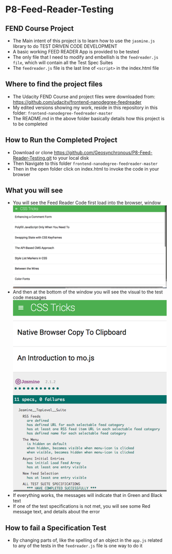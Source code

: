 # P8-Feed-Reader-Testing
## FEND Course Project
- The Main intent of this project is to learn how to use the `jasmine.js` library to do TEST DRIVEN CODE DEVELOPMENT
- A basic working FEED READER App is provided to be tested
- The only file that I need to modify and embellish is the `feedreader.js file`, which will contain all the Test Spec Suites
- The `feedreader.js` file is the last line of `<script>` in the index.html file

## Where to find the project files
- The Udacity FEND Course and project files were downloaded from: https://github.com/udacity/frontend-nanodegree-feedreader
- My edited versions showing my work, reside in this repository in this folder: `frontend-nanodegree-feedreader-master`
- The README.md in the above folder basically details how this project is to be completed

## How to Run the Completed Project
- Download or clone https://github.com/Geosynchronous/P8-Feed-Reader-Testing.git to your local disk
- Then Navigate to this folder `frontend-nanodegree-feedreader-master`
- Then in the open folder click on index.html to invoke the code in your browser

## What you will see
- You will see the Feed Reader Code first load into the browser, window ![Feedreader Screenshot](https://github.com/Geosynchronous/P8-Feed-Reader-Testing/blob/master/DocImages/Screen%20Shot%202016-11-23%20at%203.13.03%20PM.png)
- And then at the bottom of the window you will see the visual to the test code messages ![Jasmine Test Suite Screenshot](https://github.com/Geosynchronous/P8-Feed-Reader-Testing/blob/master/DocImages/Screen%20Shot%202016-11-23%20at%203.13.42%20PM.png)
- If everything works, the messages will indicate that in Green and Black text
- If one of the test specifications is not met, you will see some Red message text, and details about the error

## How to fail a Specification Test
- By changing parts of, like the spelling of an object in the `app.js` related to any of the tests in the `feedreader.js` file is one way to do it

